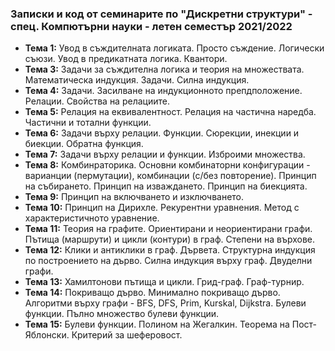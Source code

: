 ### Записки и код от семинарите по "Дискретни структури" - спец. Компютърни науки - летен семестър 2021/2022


 - **Тема  1:**   Увод в съждителната логиката. Просто съждение. Логически съюзи. Увод в предикатната логика. Квантори.
 - **Тема  3:**  Задачи за съждителна логика и теория на множествата. Математическа индукция. Задачи. Силна индукция.
 - **Тема  4:**  Задачи. Засилване на индукционното препдположение. Релации. Свойства на релациите.
 - **Тема  5:**  Релация на еквивалентност. Релация на частична наредба. Частични и тотални функции.
 - **Тема  6:**  Задачи върху релации. Функции. Сюрекции, инекции и биекции. Обратна функция.
 - **Тема  7:**  Задачи върху релации и функции. Изброими множества. 
 - **Тема  8:**  Комбинраторика. Основни комбинаторни конфигурации - варианции (пермутации), комбинации (с/без повторение). Принцип на събирането. Принцип на изваждането. Принцип на биекцията.
 - **Тема  9:**  Принцип на включването и изключването.
 - **Тема  10:**  Принцип на Дирихле. Рекурентни уравнения. Метод с характеристичното уравнение.
 - **Тема  11:**  Теория на графите. Ориентирани и неориентирани графи. Пътища (маршрути) и цикли (контури) в граф. Степени на върхове.
 - **Тема  12:**  Клики и антиклики в граф. Дървета. Структурна индукция по построението на дърво. Силна индукция върху граф. Двуделни графи.
 - **Тема  13:**  Хамилтонови пътища и цикли. Грид-граф. Граф-турнир.
 - **Тема  14:**  Покриващо дърво. Минимално покриващо дърво. Алгоритми върху графи - BFS, DFS, Prim, Kurskal, Dijkstra. Булеви функции. Пълно множество булеви функции.
 - **Тема  15:**  Булеви функции. Полином на Жегалкин. Теорема на Пост-Яблонски. Критерий за шеферовост.

